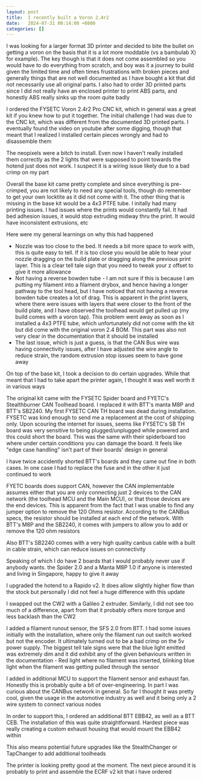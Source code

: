```yaml
---
layout: post
title:  I recently built a Voron 2.4r2
date:   2024-07-31 00:14:00 +0800
categories: []
---
```

I was looking for a larger format 3D printer and decided to bite the bullet on getting a voron on the basis that it is a lot more moddable (vs a bambulab X) for example). The key though is that it does not come assembled so you would have to do everything from scratch, and boy was it a journey to build given the limited time and often times frustrations with broken pieces and generally things that are not well documented as I have bought a kit that did not necessarily use all original parts. I also had to order 3D printed parts since I did not really have an enclosed printer to print ABS parts, and honestly ABS really sinks up the room quite badly

I ordered the FYSETC Voron 2.4r2 Pro CNC kit, which in general was a great kit if you knew how to put it together. The initial challenge I had was due to the CNC kit, which was different from the documented 3D printed parts. I eventually found the video on youtube after some digging, though that meant that I realized I installed certain pieces wrongly and had to disassemble them

The neopixels were a bitch to install. Even now I haven't really installed them correctly as the 2 lights that were supposed to point towards the hotend just does not work. I suspect it is a wiring issue likely due to a bad crimp on my part

Overall the base kit came pretty complete and since everything is pre-crimped, you are not likely to need any special tools, though do remember to get your own locktite as it did not come with it. The other thing that is missing in the base kit would be a 4x3 PTFE tube. I initally had many printing issues. I had issues where the prints would constantly fail. It had bed adhesion issues, it would stop extruding midway thru the print. It would have inconsistent extrusions, etc

Here were my general learnings on why this had happened
- Nozzle was too close to the bed. It needs a bit more space to work with, this is quite easy to tell. If it is too close you would be able to hear your nozzle dragging on the build plate or dragging along the previous print layer. This is a clear tell tale sign that you need to tweak your z offset to give it more allowance
- Not having a reverse bowden tube - I am not sure if this is because I am putting my filament into a filament drybox, and hence having a longer pathway to the tool head, but I have noticed that not having a reverse bowden tube creates a lot of drag. This is apparent in the print layers, where there were issues with layers that were closer to the front of the build plate, and I have observed the toolhead would get pulled up (my build comes with a voron tap). This problem went away as soon as I installed a 4x3 PTFE tube, which unfortunately did not come with the kit but did come with the original voron 2.4 BOM. This part was also not very clear in the documentation that it should be installed
- The last issue, which is just a guess, is that the CAN Bus wire was having connectivity issues, after I have adjusted the wire angle to reduce strain, the random extrusion stop issues seem to have gone away

On top of the base kit, I took a decision to do certain upgrades. While that meant that I had to take apart the printer again, I thought it was well worth it in various ways

The original kit came with the FYSETC Spider board and FYETC's Stealthburner CAN Toolhead board. I replaced it with BTT's manta M8P and BTT's SB2240. My first FYSETC CAN TH board was dead during installation. FYSETC was kind enough to send me a replacement at the cost of shipping only. Upon scouring the internet for issues, seems like FYSETC's SB TH board was very sensitive to being plugged/unplugged while powered and this could short the board. This was the same with their spiderboard too where under certain conditions you can damage the board. It feels like "edge case handling" isn't part of their boards' design in general

I have twice accidently shorted BTT's boards and they came out fine in both cases. In one case I had to replace the fuse and in the other it just continued to work

FYETC boards does support CAN, however the CAN implementable assumes either that you are only connecting just 2 devices to the CAN network (the toolhead MCU and the Main MCU), or that those devices are the end devices. This is apparent from the fact that I was unable to find any jumper option to remove the 120 Ohms resistor. According to the CANBus specs, the resistor should be installed at each end of the network. With BTT's M8P and the SB2240, it comes with jumpers to allow you to add or remove the 120 ohm resistors

Also BTT's SB2240 comes with a very high quality canbus cable with a built in cable strain, which can reduce issues on connectivity

Speaking of which I do have 2 boards that I would probably never use if anybody wants. the Spider 2.0 and a Manta M8P 1.0 if anyone is interested and living in Singapore, happy to give it away

I upgraded the hotend to a Rapido v2. It does allow slightly higher flow than the stock but personally I did not feel a huge difference with this update

I swapped out the CW2 with a Galileo 2 extruder. Similarly, I did not see too much of a difference, apart from that it probably offers more torque and less backlash than the CW2

I added a filament runout sensor, the SFS 2.0 from BTT. I had some issues initially with the installation, where only the filament run out switch worked but not the encoder. It ultimately turned out to be a bad crimp on the 5v power supply. The biggest tell tale signs were that the blue light emitted was extremely dim and it did exhibit any of the given behaviours written in the documentation - Red light where no filament was inserted, blinking blue light when the filament was getting pulled through the sensor

I added in additional MCU to support the filament sensor and exhaust fan. Honestly this is probably quite a bit of over-engineering. In part I was curious about the CANBus network in general. So far I thought it was pretty cool, given the usage in the automotive industry as well and it being only a 2 wire system to connect various nodes

In order to support this, I ordered an additional BTT EBB42, as well as a BTT CEB. The installation of this was quite straightforward. Hardest piece was really creating a custom exhaust housing that would mount the EBB42 within

This also means potential future upgrades like the StealthChanger or TapChanger to add additional toolheads

The printer is looking pretty good at the moment. The next piece around it is probably to print and assemble the ECRF v2 kit that i have ordered